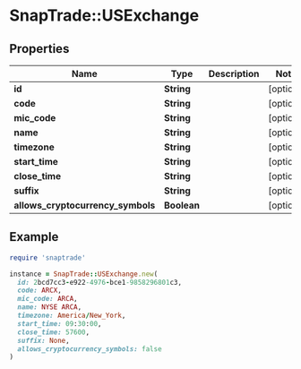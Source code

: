 # SnapTrade::USExchange

## Properties

| Name | Type | Description | Notes |
| ---- | ---- | ----------- | ----- |
| **id** | **String** |  | [optional] |
| **code** | **String** |  | [optional] |
| **mic_code** | **String** |  | [optional] |
| **name** | **String** |  | [optional] |
| **timezone** | **String** |  | [optional] |
| **start_time** | **String** |  | [optional] |
| **close_time** | **String** |  | [optional] |
| **suffix** | **String** |  | [optional] |
| **allows_cryptocurrency_symbols** | **Boolean** |  | [optional] |

## Example

```ruby
require 'snaptrade'

instance = SnapTrade::USExchange.new(
  id: 2bcd7cc3-e922-4976-bce1-9858296801c3,
  code: ARCX,
  mic_code: ARCA,
  name: NYSE ARCA,
  timezone: America/New_York,
  start_time: 09:30:00,
  close_time: 57600,
  suffix: None,
  allows_cryptocurrency_symbols: false
)
```

